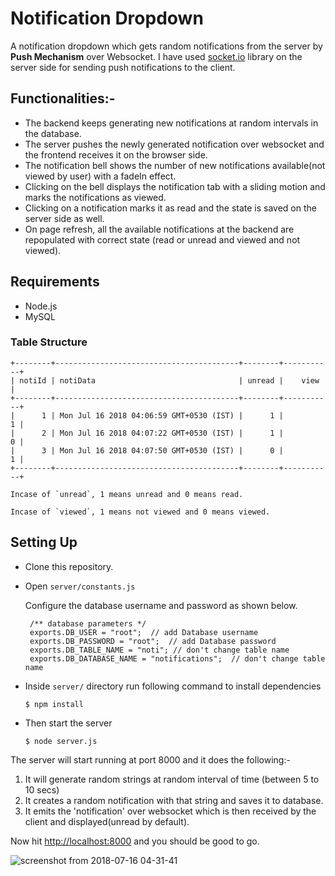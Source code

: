 # Notification Dropdown

A notification dropdown which gets random notifications from the server by **Push Mechanism** over Websocket.
I have used [socket.io](https://github.com/socketio/socket.io) library on the server side for sending push notifications to the client.


## Functionalities:-
- The backend keeps generating new notifications at random intervals in the database. 
- The server pushes the newly generated notification over websocket and the frontend receives it on the browser side. 
- The notification bell shows the number of new notifications available(not viewed by user) with a fadeIn effect. 
- Clicking on the bell displays the notification tab with a sliding motion and marks the notifications as viewed. 
- Clicking on a notification marks it as read and the state is saved on the server side as well. 
- On page refresh, all the available notifications at the backend are repopulated with correct state (read or unread and viewed and not viewed). 

## Requirements
- Node.js
- MySQL

### Table Structure
```
+--------+-----------------------------------------+--------+-----------+
| notiId | notiData                                | unread |    view   |
+--------+-----------------------------------------+--------+-----------+
|      1 | Mon Jul 16 2018 04:06:59 GMT+0530 (IST) |      1 |         1 |
|      2 | Mon Jul 16 2018 04:07:22 GMT+0530 (IST) |      1 |         0 |
|      3 | Mon Jul 16 2018 04:07:50 GMT+0530 (IST) |      0 |         1 |
+--------+-----------------------------------------+--------+-----------+

Incase of `unread`, 1 means unread and 0 means read.

Incase of `viewed`, 1 means not viewed and 0 means viewed.

```

## Setting Up
- Clone this repository.
- Open `server/constants.js`
   
     Configure the database username and password as shown below.

    ```
     /** database parameters */
     exports.DB_USER = "root";  // add Database username
     exports.DB_PASSWORD = "root";  // add Database password
     exports.DB_TABLE_NAME = "noti"; // don't change table name
     exports.DB_DATABASE_NAME = "notifications";  // don't change table name
    ```

- Inside `server/` directory run following command to install dependencies

      $ npm install

- Then start the server 

      $ node server.js

The server will start running at port 8000  and it does the following:-

1. It will generate random strings at random interval of time (between 5 to 10 secs)
2. It creates a random notification with that string and saves it to database.
3. It emits the 'notification' over websocket which is then received by the client and displayed(unread by default).

Now hit [http://localhost:8000](http://localhost:8000) and you should be good to go.

![screenshot from 2018-07-16 04-31-41](https://user-images.githubusercontent.com/18484641/42739253-8c09bca2-88b1-11e8-8aa2-3c4a14d2abe7.png)